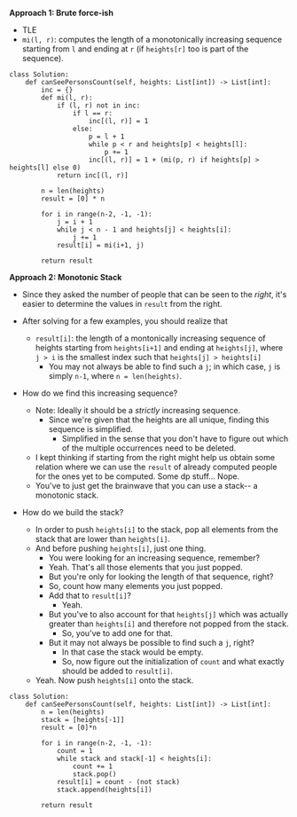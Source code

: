 **Approach 1: Brute force-ish**
* TLE
* `mi(l, r)`: computes the length of a monotonically increasing sequence starting from `l` and ending at `r` (if `heights[r]` too is part of the sequence).
```
class Solution:
    def canSeePersonsCount(self, heights: List[int]) -> List[int]:
        inc = {}
        def mi(l, r):
            if (l, r) not in inc:
                if l == r:
                    inc[(l, r)] = 1
                else:
                    p = l + 1
                    while p < r and heights[p] < heights[l]:
                        p += 1
                    inc[(l, r)] = 1 + (mi(p, r) if heights[p] > heights[l] else 0)
            return inc[(l, r)]

        n = len(heights)
        result = [0] * n

        for i in range(n-2, -1, -1):
            j = i + 1
            while j < n - 1 and heights[j] < heights[i]:
                j += 1
            result[i] = mi(i+1, j)

        return result
```

**Approach 2: Monotonic Stack**
* Since they asked the number of people that can be seen to the *right*, it's easier to determine the values in `result` from the right.
* After solving for a few examples, you should realize that
	* `result[i]`: the length of a montonically increasing sequence of heights starting from `heights[i+1]` and ending at `heights[j]`, where `j > i` is the smallest index such that `heights[j] > heights[i]`
		* You may not always be able to find such a `j`; in which case, `j` is simply `n-1`, where `n = len(heights)`.

* How do we find this increasing sequence?
	* Note: Ideally it should be a *strictly* increasing sequence.
		* Since we're given that the heights are all unique, finding this sequence is simplified.
			* Simplified in the sense that you don't have to figure out which of the multiple occurrences need to be deleted.
	* I kept thinking if starting from the right might help us obtain some relation where we can use the `result` of already computed people for the ones yet to be computed. Some dp stuff... Nope.
	* You've to just get the brainwave that you can use a stack-- a monotonic stack.
* How do we build the stack?
	* In order to push `heights[i]` to the stack, pop all elements from the stack that are lower than `heights[i]`.
	* And before pushing `heights[i]`, just one thing.
		* You were looking for an increasing sequence, remember?
		* Yeah. That's all those elements that you just popped.
		* But you're only for looking the length of that sequence, right?
		* So, count how many elements you just popped.
		* Add that to `result[i]`?
			* Yeah.
		* But you've to also account for that `heights[j]` which was actually greater than `heights[i]` and therefore not popped from the stack.
			* So, you've to add one for that.
		* But it may not always be possible to find such a `j`, right?
			* In that case the stack would be empty.
			* So, now figure out the initialization of `count` and what exactly should be added to `result[i]`.
	* Yeah. Now push `heights[i]` onto the stack.
```
class Solution:
    def canSeePersonsCount(self, heights: List[int]) -> List[int]:
        n = len(heights)
        stack = [heights[-1]]
        result = [0]*n

        for i in range(n-2, -1, -1):
            count = 1
            while stack and stack[-1] < heights[i]:
                count += 1
                stack.pop()
            result[i] = count - (not stack)
            stack.append(heights[i])

        return result
```

